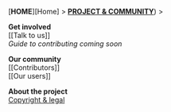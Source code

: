 [**HOME**][Home] > [**PROJECT & COMMUNITY**](SnowPlow-project-and-community)) > 

**Get involved**  
[[Talk to us]]  
_Guide to contributing coming soon_  

**Our community**  
[[Contributors]]  
[[Our users]]  

**About the project**  
[Copyright & legal](Copyright-and-legal)  
